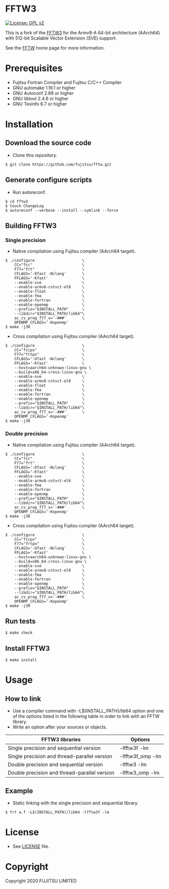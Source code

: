 FFTW3
======
[![License: GPL v2](https://img.shields.io/badge/License-GPL%20v2-blue.svg)](https://www.gnu.org/licenses/old-licenses/gpl-2.0.en.html)



This is a fork of the [FFTW3](https://github.com/FFTW/fftw3) for the Armv8-A 64-bit architecture (AArch64) with 512-bit Scalable Vector Extension (SVE) support.

See the [FFTW](http://www.fftw.org/) home page for more information.

# Prerequisites

* Fujitsu Fortran Compiler and Fujitsu C/C++ Compiler
* GNU automake 1.16.1 or higher
* GNU Autoconf 2.69 or higher
* GNU libtool 2.4.6 or higher
* GNU Texinfo 6.7 or higher

# Installation

## Download the source code
* Clone this repository.

```
$ git clone https://github.com/fujitsu/fftw.git
```

## Generate configure scripts
* Run autoreconf.

```
$ cd fftw3
$ touch ChangeLog
$ autoreconf --verbose --install --symlink --force
```

## Building FFTW3

### Single precision
* Native compilation using Fujitsu compiler (AArch64 target).

```
$ ./configure                     \
    CC="fcc"                      \
    F77="frt"                     \
    CFLAGS='-Ofast -Nclang'       \
    FFLAGS='-Kfast'               \
    --enable-sve                  \
    --enable-armv8-cntvct-el0     \
    --enable-float                \
    --enable-fma                  \
    --enable-fortran              \
    --enable-openmp               \
    --prefix="$INSTALL_PATH"      \
    --libdir="$INSTALL_PATH/lib64"\
    ac_cv_prog_f77_v='-###'       \
    OPENMP_CFLAGS='-Kopenmp'
$ make -j30
```

* Cross compilation using Fujitsu compiler (AArch64 target).

```
$ ./configure                     \
    CC="fccpx"                    \
    F77="frtpx"                   \
    CFLAGS='-Ofast -Nclang'       \
    FFLAGS='-Kfast'               \
    --host=aarch64-unknown-linux-gnu \
    --build=x86_64-cross-linux-gnu \
    --enable-sve                  \
    --enable-armv8-cntvct-el0     \
    --enable-float                \
    --enable-fma                  \
    --enable-fortran              \
    --enable-openmp               \
    --prefix="$INSTALL_PATH"      \
    --libdir="$INSTALL_PATH/lib64"\
    ac_cv_prog_f77_v='-###'       \
    OPENMP_CFLAGS='-Kopenmp'
$ make -j30
```

### Double precision
* Native compilation using Fujitsu compiler (AArch64 target).

```
$ ./configure                     \
    CC="fcc"                      \
    F77="frt"                     \
    CFLAGS='-Ofast -Nclang'       \
    FFLAGS='-Kfast'               \
    --enable-sve                  \
    --enable-armv8-cntvct-el0     \
    --enable-fma                  \
    --enable-fortran              \
    --enable-openmp               \
    --prefix="$INSTALL_PATH"      \
    --libdir="$INSTALL_PATH/lib64"\
    ac_cv_prog_f77_v='-###'       \
    OPENMP_CFLAGS='-Kopenmp'
$ make -j30
```

* Cross compilation using Fujitsu compiler (AArch64 target).

```
$ ./configure                     \
    CC="fccpx"                    \
    F77="frtpx"                   \
    CFLAGS='-Ofast -Nclang'       \
    FFLAGS='-Kfast'               \
    --host=aarch64-unknown-linux-gnu \
    --build=x86_64-cross-linux-gnu \
    --enable-sve                  \
    --enable-armv8-cntvct-el0     \
    --enable-fma                  \
    --enable-fortran              \
    --enable-openmp               \
    --prefix="$INSTALL_PATH"      \
    --libdir="$INSTALL_PATH/lib64"\
    ac_cv_prog_f77_v='-###'       \
    OPENMP_CFLAGS='-Kopenmp'
$ make -j30
```


## Run tests

```
$ make check
```

## Install FFTW3

```
$ make install
```

# Usage

## How to link
* Use a compiler command with -L$(INSTALL_PATH)/lib64 option and one of the options
  listed in the following table in order to link with an FFTW library.
* Write an option after your sources or objects.

| FFTW3 libraries                   　　　　　  | Options          |
| --------------------------------------------- | ---------------- |
| Single precision and sequential version       | -lfftw3f -lm     |
| Single precision and thread-parallel version  | -lfftw3f_omp -lm |
| Double precision and sequential version　　   | -lfftw3 -lm      |
| Double precision and thread-parallel version  | -lfftw3_omp -lm  |

## Example

* Static linking with the single precision and sequential library.

```
$ frt a.f -L$(INSTALL_PATH)/lib64 -lfftw3f -lm
```

# License
* See [LICENSE](https://github.com/fujitsu/fftw/blob/fj_master/COPYING) file.


# Copyright
Copyright 2020 FUJITSU LIMITED

